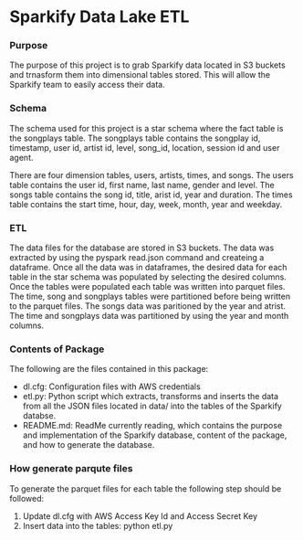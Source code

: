 # Sparkify Data Lake ETL

### Purpose
The purpose of this project is to grab Sparkify data located in S3 buckets and trnasform them into dimensional tables stored. This will allow the Sparkify team to easily access their data.

### Schema
The schema used for this project is a star schema where the fact table is the songplays table. The songplays table contains the songplay id, timestamp, user id, artist id, level, song_id, location, session id and user agent. 

There are four dimension tables, users, artists, times, and songs. The users table contains the user id, first name, last name, gender and level. The songs table contains the song id, title, arist id, year and duration. The times table contains the start time, hour, day, week, month, year and weekday. 

### ETL
The data files for the database are stored in S3 buckets. The data was extracted by using the pyspark read.json command and createing a dataframe. Once all the data was in dataframes, the desired data for each table in the star schema was populated by selecting the desired columns. Once the tables were populated each table was written into parquet files. The time, song and songplays tables were partitioned before being written to the parquet files. The songs data was paritioned by the year and atrist. The time and songplays data was partitioned by using the year and month columns.


### Contents of Package
The following are the files contained in this package:
- dl.cfg: Configuration files with AWS credentials
- etl.py: Python script which extracts, transforms and inserts the data from all the JSON files located in data/ into the tables of the Sparkify databse.
- README.md: ReadMe currently reading, which contains the purpose and implementation of the Sparkify database, content of the package, and how to generate the database.

### How generate parqute files
To generate the parquet files for each table the following step should be followed:
1. Update dl.cfg with AWS Access Key Id and Access Secret Key
2. Insert data into the tables:
    python etl.py
